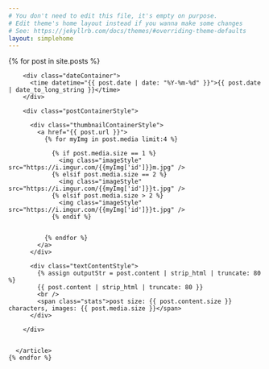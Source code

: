```yaml
---
# You don't need to edit this file, it's empty on purpose.
# Edit theme's home layout instead if you wanna make some changes
# See: https://jekyllrb.com/docs/themes/#overriding-theme-defaults
layout: simplehome
---
```



<style>
/*
  .cards {
    display: flex;
    flex-wrap: wrap;
    align-items: flex-start;
    max-height: 100vh;

    justify-content: space-around;
    align-content: stretch;

  }



  .cards img {
    margin: 10px;
    border: 3px solid #000;
    box-shadow: 3px 3px 8px 0px rgba(0,0,0,0.3);
    max-width: 23vw;
  }

*/




  .textContentStyle {
      /*flexDirection: 'column';*/
      /*justifyContent: 'space-around';*/
      /*justify-content: center;*/

      /*flex-shrink: 1;*/

      align-items: center;
      align-content: stretch;
      margin-left: 30px;

      font-size: large;




      /*white-space: nowrap;*/
  /*
      overflow: hidden;
      text-overflow: ellipsis;
      max-width: 120ch;
      */
  }

  .thumbnailContainerStyle {
      /*flex-shrink: 1;
      flex-grow: 1;*/
      /*flex-wrap: wrap;*/
      /*justifyContent: 'center';
      alignItems: 'center';*/
      marginLeft: 10;
      marginRight: 10;
      /*flex-direction: row;*/

  }

  .imageStyle {
      /*height: 300;*/
      width: null;
      /*flex-direction: row;*/
      align-items: 'center';


  }


    .postContainerStyle {
        /*flex-shrink: 1;
        flex-grow: 1;*/
        display: inline-flex;
        borderBottomWidth: 1;
        padding: 5;
        backgroundColor: '#fff';
        justifyContent: 'space-between';
        align-items: center;
        align-content: stretch;
        /*flexDirection: 'column';*/
        borderColor: '#ddd';
        /*position: 'relative';*/
        padding-bottom: 60px;
    }

    .outerContainerStyle {
        display: "flex";
        flex-direction: "column";
    }

    .dateContainer {
      width: "300px";
      color: grey;
    }

    .stats {
      color: grey;
      font-size: small;
    }



  @media only screen and (max-width: 600px) {

    .postContainerStyle {
        /*flex-shrink: 1;
        flex-grow: 1;*/
        display: block;
    }

    .textContentStyle {

        align-items: center;
        align-content: stretch;
        margin-left: 0px;

        font-size: medium;
    }

    .outerContainerStyle {
        display: "flex";
        flex-direction: "column";
        width: 100%;
    }


  }


</style>

<main class="outerContainerStyle">
	{% for post in site.posts %}
	  <article>

	    <div class="dateContainer">
	      <time datetime="{{ post.date | date: "%Y-%m-%d" }}">{{ post.date | date_to_long_string }}</time>
	    </div>

	    <div class="postContainerStyle">

	      <div class="thumbnailContainerStyle">
	        <a href="{{ post.url }}">
	          {% for myImg in post.media limit:4 %}

	            {% if post.media.size == 1 %}
	              <img class="imageStyle" src="https://i.imgur.com/{{myImg['id']}}m.jpg" />
	            {% elsif post.media.size == 2 %}
	              <img class="imageStyle" src="https://i.imgur.com/{{myImg['id']}}t.jpg" />
	            {% elsif post.media.size > 2 %}
	              <img class="imageStyle" src="https://i.imgur.com/{{myImg['id']}}t.jpg" />
	            {% endif %}


	          {% endfor %}
	        </a>
	      </div>

	      <div class="textContentStyle">
	        {% assign outputStr = post.content | strip_html | truncate: 80 %}
	        {{ post.content | strip_html | truncate: 80 }}
	        <br />
	        <span class="stats">post size: {{ post.content.size }} characters, images: {{ post.media.size }}</span>
	      </div>

	    </div>


	  </article>
	{% endfor %}
</main>
